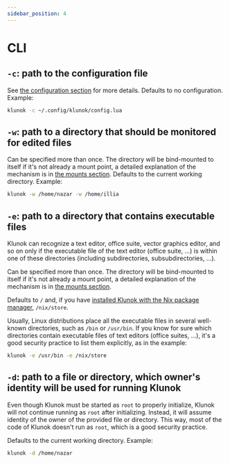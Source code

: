 ```yaml
---
sidebar_position: 4
---
```


# CLI

## `-c`: path to the configuration file

See [the configuration section](./configuration.md) for more details.
Defaults to no configuration.
Example:

```bash
klunok -c ~/.config/klunok/config.lua
```

## `-w`: path to a directory that should be monitored for edited files

Can be specified more than once.
The directory will be bind-mounted to itself if it's not already a mount point,
a detailed explanation of the mechanism is in
[the mounts section](./mounts.md).
Defaults to the current working directory.
Example:

```bash
klunok -w /home/nazar -w /home/illia
```

## `-e`: path to a directory that contains executable files

Klunok can recognize a text editor, office suite, vector graphics editor, and so on
only if the executable file of the text editor (office suite, …)
is within one of these directories (including subdirectories, subsubdirectories, …).

Can be specified more than once.
The directory will be bind-mounted to itself if it's not already a mount point,
a detailed explanation of the mechanism is in
[the mounts section](./mounts.md).

Defaults to `/` and, if you have
[installed Klunok with the Nix package manager](./installation.md?method=nix), `/nix/store`.

Usually, Linux distributions place all the executable files in several well-known
directories, such as `/bin` or `/usr/bin`.
If you know for sure which directories contain executable files of text editors
(office suites, …), it's a good security practice to list them explicitly, as in the example:

```bash
klunok -e /usr/bin -e /nix/store
```

## `-d`: path to a file or directory, which owner's identity will be used for running Klunok

Even though Klunok must be started as `root` to properly initialize,
Klunok will not continue running as `root` after initializing.
Instead, it will assume identity of the owner of the provided file or directory.
This way, most of the code of Klunok doesn't run as `root`, which is a good security practice.

Defaults to the current working directory.
Example:

```bash
klunok -d /home/nazar
```
